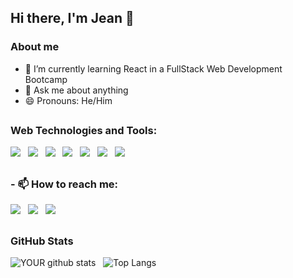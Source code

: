 ## Hi there, I'm Jean 👋

### About me

- 🌱 I’m currently learning React in a FullStack Web Development Bootcamp
- 💬 Ask me about anything
- 😄 Pronouns: He/Him
 ##
 
 ### Web Technologies and Tools:
 <img src="https://img.shields.io/badge/HTML5-E34F26?style=for-the-badge&logo=html5&logoColor=white" /> <span>&nbsp;</span> <img src="https://img.shields.io/badge/CSS3-1572B6?style=for-the-badge&logo=css3&logoColor=white" />  <span>&nbsp;</span> <img src="https://img.shields.io/badge/JavaScript-323330?style=for-the-badge&logo=javascript&logoColor=F7DF1E" /> <span>&nbsp;</span> <img src="https://img.shields.io/badge/React-20232A?style=for-the-badge&logo=react&logoColor=61DAFB" /> <span>&nbsp;</span> <img src="https://img.shields.io/badge/Git-F05032?style=for-the-badge&logo=git&logoColor=white" /> <span>&nbsp;</span> <img src="https://img.shields.io/badge/Visual_Studio_Code-0078D4?style=for-the-badge&logo=visual%20studio%20code&logoColor=white" /> <span>&nbsp;</span> <img src="https://img.shields.io/badge/styled--components-DB7093?style=for-the-badge&logo=styled-components&logoColor=white" />
 ##
### - 📫 How to reach me:    
[<img src="https://img.shields.io/badge/linkedin-%230077B5.svg?&style=for-the-badge&logo=linkedin&logoColor=white" />](https://www.linkedin.com/in/jean-frança-4b1ab121a/) <span>&nbsp;</span> [<img src = "https://img.shields.io/badge/instagram-%23E4405F.svg?&style=for-the-badge&logo=instagram&logoColor=white">](https://www.instagram.com/jean13franca/) <span>&nbsp;</span> [<img src = "https://img.shields.io/badge/Gmail-D14836?style=for-the-badge&logo=gmail&logoColor=white">](mailto:jean13franca@gmail.com)
##
### GitHub Stats
 ![YOUR github stats](https://github-readme-stats.vercel.app/api?username=jefranca) <span>&nbsp;</span>
 ![Top Langs](https://github-readme-stats.vercel.app/api/top-langs/?username=jefranca&layout=compact)



<!--
**jefranca/jefranca** is a ✨ _special_ ✨ repository because its `README.md` (this file) appears on your GitHub profile.

Here are some ideas to get you started:

- 🔭 I’m currently working on ...
- 🌱 I’m currently learning ...
- 👯 I’m looking to collaborate on ...
- 🤔 I’m looking for help with ...
- 💬 Ask me about ...
- 📫 How to reach me: ...
- 😄 Pronouns: ...
- ⚡ Fun fact: ...
-->
